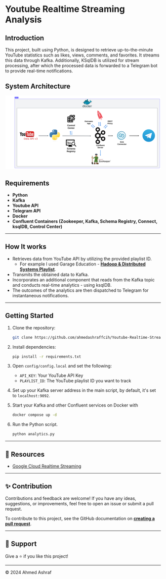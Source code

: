 # Youtube Realtime Streaming Analysis

## Introduction


This project, built using Python, is designed to retrieve up-to-the-minute YouTube statistics such as likes, views, comments, and favorites. 
It streams this data through Kafka. Additionally, KSqlDB is utilized for stream processing, after which the processed data is forwarded to a Telegram bot to provide real-time notifications.

## System Architecture

![System Architecture](https://github.com/ahmedashraffcih/Youtube-Realtime-Streaming-Analysis/blob/main/assets/architecture_v2.png)

## Requirements

- **Python**
- **Kafka**
- **Youtube API**
- **Telegram API**
- **Docker**
- **Confluent Containers (Zookeeper, Kafka, Schema Registry, Connect, ksqlDB, Control Center)**
---

## How It works

- Retrieves data from YouTube API by utilizing the provided playlist ID.
    - For example I used Garage Education - **[Hadoop & Distributed Systems Playlist](https://www.youtube.com/watch?v=Ot63tlh0PaE&list=PLxNoJq6k39G8Ak39PDC-oYvp6ZRvIn3Pa&pp=iAQB)**.
- Transmits the obtained data to Kafka.
- Incorporates an additional component that reads from the Kafka topic and conducts real-time analytics - using ksqlDB.
- The outcomes of the analytics are then dispatched to Telegram for instantaneous notifications.

---


## Getting Started

1. Clone the repository:
    ```bash
    git clone https://github.com/ahmedashraffcih/Youtube-Realtime-Streaming-Analysis.git
    ```

2. Install dependencies:
    ```bash
    pip install -r requirements.txt
    ```

3. Open `config/config.local` and set the following:
    - `API_KEY`: Your YouTube API Key
    - `PLAYLIST_ID`: The YouTube playlist ID you want to track

4. Set up your Kafka server address in the main script, by default, it's set to `localhost:9092`.

5. Start your Kafka and other Confluent services on Docker with
   ```bash
   docker compose up -d
   ``` 

6. Run the Python script.
    ```bash
    python analytics.py
    ```
----

## 📜 Resources
* [Google Cloud Realtime Streaming ](https://github.com/airscholar/YoutubeAnalytics)
---


## ✨ Contribution

Contributions and feedback are welcome! If you have any ideas, suggestions, or improvements, feel free to open an issue or submit a pull request.


To contribute to this project, see the GitHub documentation on **[creating a pull request](https://help.github.com/en/github/collaborating-with-issues-and-pull-requests/creating-a-pull-request)**.

---

## 👏 Support

Give a ⭐️ if you like this project!
___________________________________

<p>&copy; 2024 Ahmed Ashraf</p>

